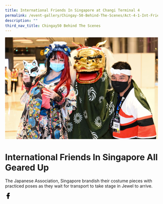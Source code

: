 ```yaml
---
title: International Friends In Singapore at Changi Terminal 4
permalink: /event-gallery/Chingay-50-Behind-The-Scenes/Act-4-1-Int-Friends-In-Singapore-at-Changi-Terminal4
description: ""
third_nav_title: Chingay50 Behind The Scenes
---
```


![Act 4.1: International Friends In Singapore at Terminal 4](/images/Event%20Gallery/Behind%20The%20Scenes/International%20Friends%20Japanese-01.jpg)

# **International Friends In Singapore All Geared Up**

The Japanese Association, Singapore brandish their costume pieces with practiced poses as they wait for transport to take stage in Jewel to arrive.

<a href="http://www.facebook.com/sharer.php?u=http://www.chingay.gov.sg/image/event-gallery/act-4-1-international-friends-in-singapore-at-terminal-4" style="float:left;">
	<img src="/images/facebook.png" style="width:auto;height:20px;">
</a>